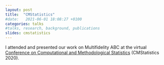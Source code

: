 ```yaml
---
layout: post
title:  "CMStatistics"
#date:   2021-06-01 18:08:27 +0100
categories: talks
#talks, research, background, publications
slides: cmstatistics
---
```


I attended and presented our work on Multifidelity ABC at the virtual [Conference on Computational and Methodological Statistics](https://cmstatistics.org/CMStatistics2020) (CMStatistics 2020).


